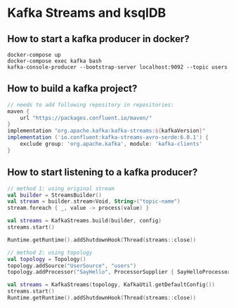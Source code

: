 # Kafka Streams and ksqlDB

## How to start a kafka producer in docker?

```shell
docker-compose up
docker-compose exec kafka bash
kafka-console-producer --bootstrap-server localhost:9092 --topic users
```

## How to build a kafka project?

```gradle
// needs to add following repository in repositories:
maven {
    url "https://packages.confluent.io/maven/"
}
implementation "org.apache.kafka:kafka-streams:${kafkaVersion}"
implementation ('io.confluent:kafka-streams-avro-serde:6.0.1') {
    exclude group: 'org.apache.kafka', module: 'kafka-clients'
}
```

## How to start listening to a kafka producer?

```kotlin
// method 1: using original stream
val builder = StreamsBuilder()
val stream = builder.stream<Void, String>("topic-name")
stream.foreach { _, value -> process(value) }

val streams = KafkaStreams.build(builder, config)
streams.start()

Runtime.getRuntime().addShutdownHook(Thread(streams::close))

// method 2: using topology
val topology = Topology()
topology.addSource("UserSource", "users")
topology.addProcessor("SayHello", ProcessorSupplier { SayHelloProcessor() }, "UserSource")

val streams = KafkaStreams(topology, KafkaUtil.getDefaultConfig())
streams.start()
Runtime.getRuntime().addShutdownHook(Thread(streams::close))
```
